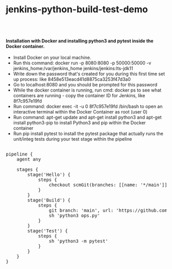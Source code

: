 # jenkins-python-build-test-demo
<br><br>
#### Installation with Docker and installing python3 and pytest inside the Docker container.
- Install Docker on your local machine.
- Run this command: docker run -p 8080:8080 -p 50000:50000 -v jenkins_home:/var/jenkins_home jenkins/jenkins:lts-jdk11
- Write down the password that's created for you during this first time set up process: like 8458e513eacd41d8875ca3253f47d3a0
- Go to localhost:8080 and you should be prompted for this password
- While the docker container is running, run cmd: docker ps to see what containers are running - copy the container ID for Jenkins, like 8f7c957e19fd
- Run command: docker exec -it -u 0 8f7c957e19fd /bin/bash to open an interactive terminal within the Docker Container as root (user 0)
- Run command: apt-get update and apt-get install python3 and apt-get install python3-pip to install Python3 and pip within the Docker container
- Run pip install pytest to install the pytest package that actually runs the unit/integ tests during your test stage within the pipeline
<br><br>
<pre>
pipeline {
    agent any

    stages {
        stage('Hello') {
            steps {
                checkout scmGit(branches: [[name: '*/main']], extensions: [], userRemoteConfigs: [[url: 'https://github.com/otammato/jenkins-python-build-test-demo.git']])
            }
        }
        stage('Build') {
            steps {
                git branch: 'main', url: 'https://github.com/otammato/jenkins-python-build-test-demo.git'
                sh 'python3 ops.py'
            }
        }
        stage('Test') {
            steps {
                sh 'python3 -m pytest'
            }
        }
    }
}
</pre>

